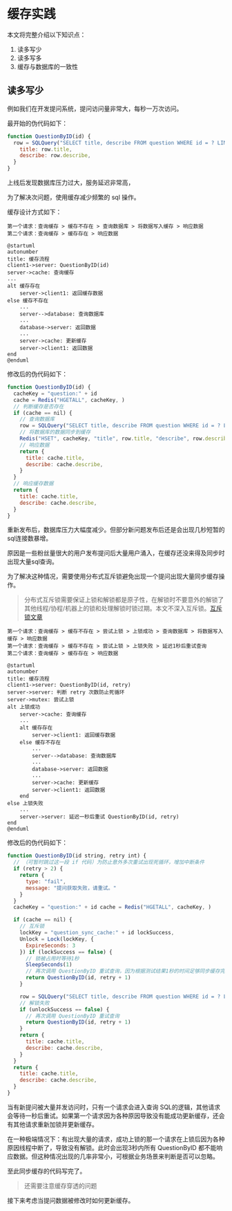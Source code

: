 # 缓存实践

本文将完整介绍以下知识点：

1. 读多写少
2. 读多写多
3. 缓存与数据库的一致性





## 读多写少

例如我们在开发提问系统，提问访问量非常大，每秒一万次访问。

最开始的伪代码如下：

```javascript
function QuestionByID(id) {
  row = SQLQuery("SELECT title, describe FROM question WHERE id = ? LIMIT 1") return {
    title: row.title,
    describe: row.describe,
  }
}
```

上线后发现数据库压力过大，服务延迟非常高，

为了解决次问题，使用缓存减少频繁的 sql 操作。

缓存设计方式如下：

```
第一个请求：查询缓存 > 缓存不存在 > 查询数据库 > 将数据写入缓存 > 响应数据
第二个请求：查询缓存 > 缓存存在 > 响应数据
```

```sequence
@startuml
autonumber
title: 缓存流程
client1->server: QuestionByID(id)
server->cache: 查询缓存
...
alt 缓存存在
    server->client1: 返回缓存数据
else 缓存不存在
    ...
    server-->database: 查询数据库
    ...
    database->server: 返回数据
    ...
    server->cache: 更新缓存
    server->client1: 返回数据
end
@enduml
```



修改后的伪代码如下：

```javascript
function QuestionByID(id) {
  cacheKey = "question:" + id 
  cache = Redis("HGETALL", cacheKey, )
  // 判断缓存是否存在
  if (cache == nil) {
    // 查询数据库
    row = SQLQuery("SELECT title, describe FROM question WHERE id = ? LIMIT 1")
    // 将数据库的数据同步到缓存
    Redis("HSET", cacheKey, "title", row.title, "describe", row.describe)
    // 响应数据
    return {
      title: cache.title,
      describe: cache.describe,
    }
  }
  // 响应缓存数据
  return {
    title: cache.title,
    describe: cache.describe,
  }
}
```

重新发布后，数据库压力大幅度减少。但部分新问题发布后还是会出现几秒短暂的sql连接数暴增。

原因是一些粉丝量很大的用户发布提问后大量用户涌入，在缓存还没来得及同步时出现大量sql查询。

为了解决这种情况，需要使用分布式互斥锁避免出现一个提问出现大量同步缓存操作。

> 分布式互斥锁需要保证上锁和解锁都是原子性，在解锁时不要意外的解锁了其他线程/协程/机器上的锁和处理解锁时锁过期。本文不深入互斥锁。[互斥锁文章](https://github.com/search?q=user%3Animoc+%E4%BA%92%E6%96%A5%E9%94%81)



```
第一个请求：查询缓存 > 缓存不存在 > 尝试上锁 > 上锁成功 > 查询数据库 > 将数据写入缓存 > 响应数据
第一个请求：查询缓存 > 缓存不存在 > 尝试上锁 > 上锁失败 > 延迟1秒后重试查询
第二个请求：查询缓存 > 缓存存在 > 响应数据
```



```sequence
@startuml
autonumber
title: 缓存流程
client1->server: QuestionByID(id, retry)
server->server: 判断 retry 次数防止死循环
server->mutex: 尝试上锁
alt 上锁成功
    server->cache: 查询缓存
    ...
    alt 缓存存在
        server->client1: 返回缓存数据
    else 缓存不存在
        ...
        server-->database: 查询数据库
        ...
        database->server: 返回数据
        ...
        server->cache: 更新缓存
        server->client1: 返回数据
    end
else 上锁失败
    ...
    server->server: 延迟一秒后重试 QuestionByID(id, retry)
end
@enduml
```



修改后的伪代码如下：

```javascript
function QuestionByID(id string, retry int) {
  // （可暂时跳过这一段 if 代码）为防止意外多次重试出现死循环，增加中断条件
  if (retry > 2) {
    return {
      type: "fail",
      message: "提问获取失败，请重试。"
    }
  }
  cacheKey = "question:" + id cache = Redis("HGETALL", cacheKey, )

  if (cache == nil) {
    // 互斥锁
    lockKey = "question_sync_cache:" + id lockSuccess,
    Unlock = Lock(lockKey, {
      ExpireSeconds: 3
    }) if (lockSuccess == false) {
      // 锁被占用时等待1秒
      SleepSeconds(1)
      // 再次调用 QuestionByID 重试查询，因为根据测试结果1秒的时间足够同步缓存完成。
      return QuestionByID(id, retry + 1)
    }

    row = SQLQuery("SELECT title, describe FROM question WHERE id = ? LIMIT 1") Redis("HSET", cacheKey, "title", row.title, "describe", row.describe) unlockSuccess = Unlock()
    // 解锁失败
    if (unlockSuccess == false) {
      // 再次调用 QuestionByID 重试查询
      return QuestionByID(id, retry + 1)
    }
    return {
      title: cache.title,
      describe: cache.describe,
    }
  }
  return {
    title: cache.title,
    describe: cache.describe,
  }
}
```

当有新提问被大量并发访问时，只有一个请求会进入查询 SQL的逻辑，其他请求会等待一秒后重试。如果第一个请求因为各种原因导致没有能成功更新缓存，还会有其他请求重新加锁并更新缓存。

在一种极端情况下：有出现大量的请求，成功上锁的那一个请求在上锁后因为各种原因线程中断了，导致没有解锁。此时会出现3秒内所有 QuestionByID 都不能响应数据。但这种情况出现的几率非常小，可根据业务场景来判断是否可以忽略。

至此同步缓存的代码写完了。

> 还需要注意缓存穿透的问题

接下来考虑当提问数据被修改时如何更新缓存。

